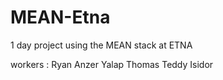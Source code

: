# MEAN-Etna
1 day project using the MEAN stack at ETNA

workers :
Ryan Anzer
Yalap Thomas
Teddy Isidor
